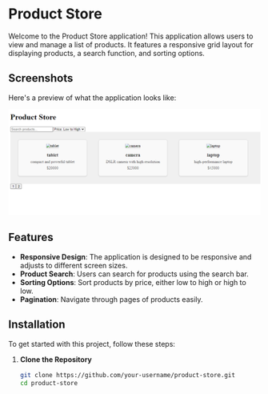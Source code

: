 # Product Store

Welcome to the Product Store application! This application allows users to view and manage a list of products. It features a responsive grid layout for displaying products, a search function, and sorting options.

## Screenshots

Here's a preview of what the application looks like:

![Product Store](product.png)

## Features

- **Responsive Design**: The application is designed to be responsive and adjusts to different screen sizes.
- **Product Search**: Users can search for products using the search bar.
- **Sorting Options**: Sort products by price, either low to high or high to low.
- **Pagination**: Navigate through pages of products easily.

## Installation

To get started with this project, follow these steps:

1. **Clone the Repository**

   ```bash
   git clone https://github.com/your-username/product-store.git
   cd product-store

